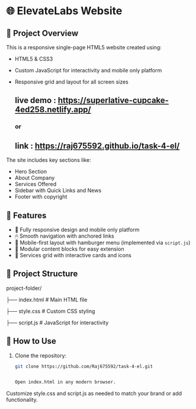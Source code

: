 # 🌐 ElevateLabs Website



## 📄 Project Overview

This is a responsive single-page HTML5 website created using:

- HTML5 & CSS3
- Custom JavaScript for interactivity and mobile only platform
- Responsive grid and layout for all screen sizes

  ## live demo : https://superlative-cupcake-4ed258.netlify.app/

  ### or

  ## link : https://raj675592.github.io/task-4-el/

The site includes key sections like:
- Hero Section
- About Company
- Services Offered
- Sidebar with Quick Links and News
- Footer with copyright

## 🚀 Features

- 🌟 Fully responsive design and mobile only platform
- 🖱 Smooth navigation with anchored links
- 📱 Mobile-first layout with hamburger menu (implemented via `script.js`)
- 🧩 Modular content blocks for easy extension
- 💼 Services grid with interactive cards and icons

## 📁 Project Structure

project-folder/

├── index.html # Main HTML file

├── style.css # Custom CSS styling

├── script.js # JavaScript for interactivity


## 🧰 How to Use

1. Clone the repository:
   ```bash
   git clone https://github.com/Raj675592/task-4-el.git


   Open index.html in any modern browser.

Customize style.css and script.js as needed to match your brand or add functionality.
